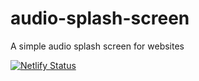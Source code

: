 # audio-splash-screen
A simple audio splash screen for websites

[![Netlify Status](https://api.netlify.com/api/v1/badges/3a4eb4cd-b457-43ee-9b28-2b29073397c7/deploy-status)](https://app.netlify.com/sites/audio-splash-screen/deploys)
